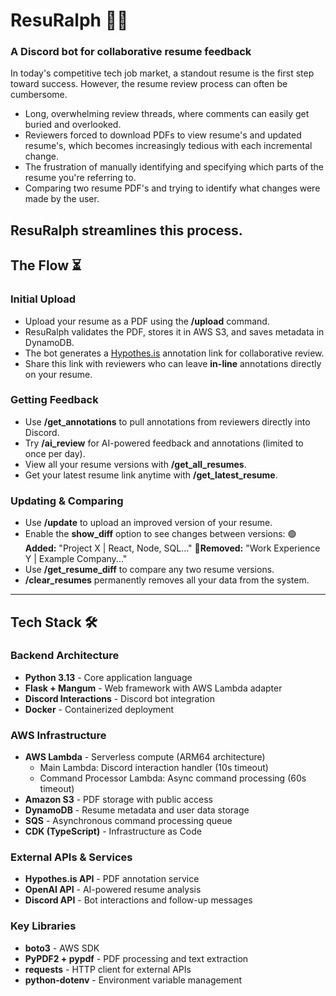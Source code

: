 # **ResuRalph 🤖📄**

### A Discord bot for collaborative resume feedback

In today's competitive tech job market, a standout resume is the first step toward success. However, the resume review process can often be cumbersome.

- Long, overwhelming review threads, where comments can easily get buried and overlooked.
- Reviewers forced to download PDFs to view resume's and updated resume's, which becomes increasingly tedious with each incremental change.
- The frustration of manually identifying and specifying which parts of the resume you're referring to.
- Comparing two resume PDF's and trying to identify what changes were made by the user.

## **ResuRalph streamlines this process.**

## **The Flow** ⏳

### **Initial Upload**
- Upload your resume as a PDF using the **/upload** command.
- ResuRalph validates the PDF, stores it in AWS S3, and saves metadata in DynamoDB.
- The bot generates a [Hypothes.is](https://hypothes.is/) annotation link for collaborative review.
- Share this link with reviewers who can leave **in-line** annotations directly on your resume.

### **Getting Feedback**
- Use **/get_annotations** to pull annotations from reviewers directly into Discord.
- Try **/ai_review** for AI-powered feedback and annotations (limited to once per day).
- View all your resume versions with **/get_all_resumes**.
- Get your latest resume link anytime with **/get_latest_resume**.

### **Updating & Comparing**
- Use **/update** to upload an improved version of your resume.
- Enable the **show_diff** option to see changes between versions:
  🟢**Added:** "Project X | React, Node, SQL..."
  🔴**Removed:** "Work Experience Y | Example Company..."
- Use **/get_resume_diff** to compare any two resume versions.
- **/clear_resumes** permanently removes all your data from the system.

---

## **Tech Stack** 🛠️

### **Backend Architecture**
- **Python 3.13** - Core application language
- **Flask + Mangum** - Web framework with AWS Lambda adapter
- **Discord Interactions** - Discord bot integration
- **Docker** - Containerized deployment

### **AWS Infrastructure**
- **AWS Lambda** - Serverless compute (ARM64 architecture)
  - Main Lambda: Discord interaction handler (10s timeout)
  - Command Processor Lambda: Async command processing (60s timeout)
- **Amazon S3** - PDF storage with public access
- **DynamoDB** - Resume metadata and user data storage
- **SQS** - Asynchronous command processing queue
- **CDK (TypeScript)** - Infrastructure as Code

### **External APIs & Services**
- **Hypothes.is API** - PDF annotation service
- **OpenAI API** - AI-powered resume analysis
- **Discord API** - Bot interactions and follow-up messages

### **Key Libraries**
- **boto3** - AWS SDK
- **PyPDF2 + pypdf** - PDF processing and text extraction
- **requests** - HTTP client for external APIs
- **python-dotenv** - Environment variable management
